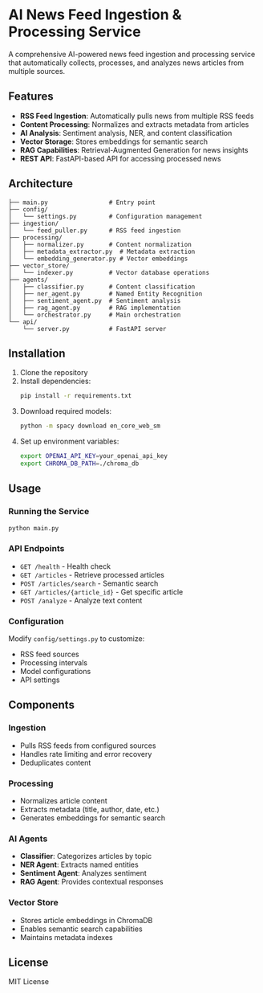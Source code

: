 # AI News Feed Ingestion & Processing Service

A comprehensive AI-powered news feed ingestion and processing service that automatically collects, processes, and analyzes news articles from multiple sources.

## Features

- **RSS Feed Ingestion**: Automatically pulls news from multiple RSS feeds
- **Content Processing**: Normalizes and extracts metadata from articles
- **AI Analysis**: Sentiment analysis, NER, and content classification
- **Vector Storage**: Stores embeddings for semantic search
- **RAG Capabilities**: Retrieval-Augmented Generation for news insights
- **REST API**: FastAPI-based API for accessing processed news

## Architecture

```
├── main.py                 # Entry point
├── config/
│   └── settings.py         # Configuration management
├── ingestion/
│   └── feed_puller.py      # RSS feed ingestion
├── processing/
│   ├── normalizer.py       # Content normalization
│   ├── metadata_extractor.py  # Metadata extraction
│   └── embedding_generator.py # Vector embeddings
├── vector_store/
│   └── indexer.py          # Vector database operations
├── agents/
│   ├── classifier.py       # Content classification
│   ├── ner_agent.py        # Named Entity Recognition
│   ├── sentiment_agent.py  # Sentiment analysis
│   ├── rag_agent.py        # RAG implementation
│   └── orchestrator.py     # Main orchestration
└── api/
    └── server.py           # FastAPI server
```

## Installation

1. Clone the repository
2. Install dependencies:
   ```bash
   pip install -r requirements.txt
   ```
3. Download required models:
   ```bash
   python -m spacy download en_core_web_sm
   ```
4. Set up environment variables:
   ```bash
   export OPENAI_API_KEY=your_openai_api_key
   export CHROMA_DB_PATH=./chroma_db
   ```

## Usage

### Running the Service

```bash
python main.py
```

### API Endpoints

- `GET /health` - Health check
- `GET /articles` - Retrieve processed articles
- `POST /articles/search` - Semantic search
- `GET /articles/{article_id}` - Get specific article
- `POST /analyze` - Analyze text content

### Configuration

Modify `config/settings.py` to customize:
- RSS feed sources
- Processing intervals
- Model configurations
- API settings

## Components

### Ingestion
- Pulls RSS feeds from configured sources
- Handles rate limiting and error recovery
- Deduplicates content

### Processing
- Normalizes article content
- Extracts metadata (title, author, date, etc.)
- Generates embeddings for semantic search

### AI Agents
- **Classifier**: Categorizes articles by topic
- **NER Agent**: Extracts named entities
- **Sentiment Agent**: Analyzes sentiment
- **RAG Agent**: Provides contextual responses

### Vector Store
- Stores article embeddings in ChromaDB
- Enables semantic search capabilities
- Maintains metadata indexes

## License

MIT License